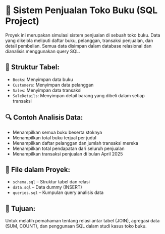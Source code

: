 # 💾 Sistem Penjualan Toko Buku (SQL Project)

Proyek ini merupakan simulasi sistem penjualan di sebuah toko buku. Data yang dikelola meliputi daftar buku, pelanggan, transaksi penjualan, dan detail pembelian. Semua data disimpan dalam database relasional dan dianalisis menggunakan query SQL.

## 📁 Struktur Tabel:
- `Books`: Menyimpan data buku
- `Customers`: Menyimpan data pelanggan
- `Sales`: Menyimpan data transaksi
- `SaleDetails`: Menyimpan detail barang yang dibeli dalam setiap transaksi

## 🔍 Contoh Analisis Data:
- Menampilkan semua buku beserta stoknya
- Menampilkan total buku terjual per judul
- Menampilkan daftar pelanggan dan jumlah transaksi mereka
- Menampilkan total pendapatan dari seluruh penjualan
- Menampilkan transaksi penjualan di bulan April 2025

## 📂 File dalam Proyek:
- `schema.sql` – Struktur tabel dan relasi
- `data.sql` – Data dummy (INSERT)
- `queries.sql` – Kumpulan query analisis data

## 🧠 Tujuan:
Untuk melatih pemahaman tentang relasi antar tabel (JOIN), agregasi data (SUM, COUNT), dan penggunaan SQL dalam studi kasus toko buku.

